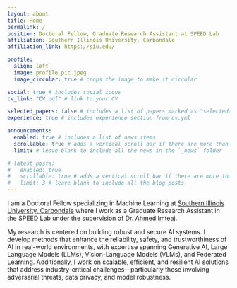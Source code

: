 ```yaml
---
layout: about
title: Home
permalink: /
position: Doctoral Fellow, Graduate Research Assistant at SPEED Lab
affiliation: Southern Illinois University, Carbondale
affiliation_link: https://siu.edu/

profile:
  align: left
  image: profile_pic.jpeg
  image_circular: true # crops the image to make it circular

social: true # includes social icons
cv_link: "CV.pdf" # link to your CV

selected_papers: false # includes a list of papers marked as "selected={true}"
experience: true # includes experience section from cv.yml

announcements:
  enabled: true # includes a list of news items
  scrollable: true # adds a vertical scroll bar if there are more than 3 news items
  limit: # leave blank to include all the news in the `_news` folder

# latest_posts:
#   enabled: true
#   scrollable: true # adds a vertical scroll bar if there are more than 3 new posts items
#   limit: 3 # leave blank to include all the blog posts
---
```


I am a Doctoral Fellow specializing in Machine Learning at [Southern Illinois University, Carbondale](https://siu.edu/) where I work as a Graduate Research Assistant in the SPEED Lab under the supervision of [Dr. Ahmed Imteaj](https://sites.google.com/view/imteaj-cs?usp=sharing).

My research is centered on building robust and secure AI systems. I develop methods that enhance the reliability, safety, and trustworthiness of AI in real-world environments, with expertise spanning Generative AI, Large Language Models (LLMs), Vision-Language Models (VLMs), and Federated Learning. Additionally, I work on scalable, efficient, and resilient AI solutions that address industry-critical challenges—particularly those involving adversarial threats, data privacy, and model robustness.

